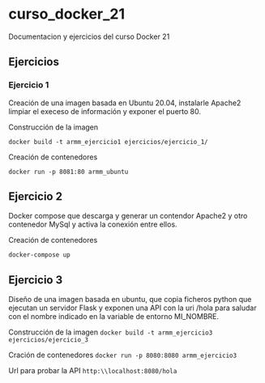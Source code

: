 # curso_docker_21
Documentacion y ejercicios del curso Docker 21

## Ejercicios

### Ejercicio 1
Creación de una imagen basada en Ubuntu 20.04, instalarle Apache2 limpiar el execeso de información y exponer el puerto 80.

Construcción de la imagen

`docker build -t armm_ejercicio1 ejercicios/ejercicio_1/`

Creación de contenedores

`docker run -p 8081:80 armm_ubuntu`

## Ejercicio 2
Docker compose que descarga y generar un contendor Apache2 y otro contenedor MySql y activa la conexión entre ellos.

Creación de contenedores

`docker-compose up`

## Ejercicio 3
Diseño de una imagen basada en ubuntu, que copia ficheros python que ejecutan un servidor Flask y exponen una API con la uri /hola para saludar con el nombre indicado en la variable de entorno MI_NOMBRE.

Construcción de la imagen
`docker build -t armm_ejercicio3 ejercicios/ejercicio_3`

Cración de contenedores
`docker run -p 8080:8080 armm_ejercicio3`

Url para probar la API
`http:\\localhost:8080/hola`
